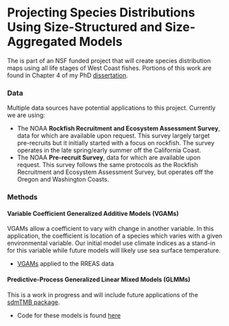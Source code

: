 # Projecting Species Distributions Using Size-Structured and Size-Aggregated Models

The is part of an NSF funded project that will create species distribution maps using all life stages of West Coast fishes. Portions of this work are found in Chapter 4 of my PhD [dissertation](https://ir.library.oregonstate.edu/concern/graduate_thesis_or_dissertations/j9602847p).

### Data
Multiple data sources have potential applications to this project. Currently we are using:
- The NOAA **Rockfish Recruitment and Ecosystem Assessment Survey**, data for which are available upon request. This survey largely target pre-recruits but it initially started with a focus on rockfish. The survey operates in the late spring/early summer off the California Coast.
- The NOAA **Pre-recruit Survey**, data for which are available upon request. This survey follows the same protocols as the Rockfish Recruitment and Ecosystem Assessment Survey, but operates off the Oregon and Washington Coasts. 


### Methods
#### Variable Coefficient Generalized Additive Models (VGAMs)
VGAMs allow a coefficient to vary with change in another variable. In this application, the coefficient is location of a species which varies with a given environmental variable. Our initial model use climate indices as a stand-in for this variable while future models will likely use sea surface temperature.
- [VGAMs](code/RREAS_model_exploration.RMD/) applied to the RREAS data

#### Predictive-Process Generalized Linear Mixed Models (GLMMs)
This is a work in progress and will include future applications of the [sdmTMB package](https://github.com/pbs-assess/sdmTMB).
- Code for these models is found [here](code/sdmTMB_models.R/)
